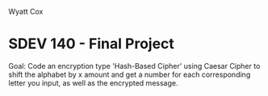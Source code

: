 Wyatt Cox

# SDEV 140 - Final Project
Goal: Code an encryption type 'Hash-Based Cipher' using Caesar Cipher to shift the alphabet by x amount
and get a number for each corresponding letter you input, as well as the encrypted message.